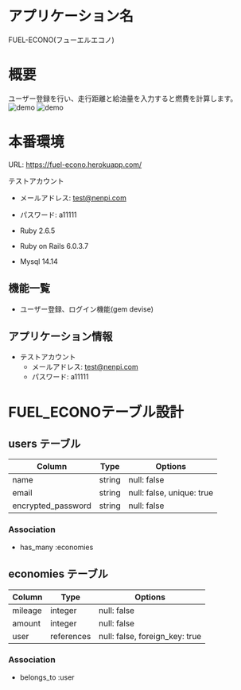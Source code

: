 # アプリケーション名
FUEL-ECONO(フューエルエコノ)

# 概要
ユーザー登録を行い、走行距離と給油量を入力すると燃費を計算します。
![demo](https://gyazo.com/ac0c65a1e9e95703af5fd7e9ce85edc4/raw)
![demo](https://gyazo.com/10da83aa64d7112e13d0ec3ccdf9c52b/raw)

# 本番環境
URL: https://fuel-econo.herokuapp.com/<br>

テストアカウント
  - メールアドレス: test@nenpi.com
  - パスワード: a11111

- Ruby 2.6.5<br>
- Ruby on Rails 6.0.3.7<br>
- Mysql 14.14

## 機能一覧
- ユーザー登録、ログイン機能(gem devise)

## アプリケーション情報
- テストアカウント
  - メールアドレス: test@nenpi.com
  - パスワード: a11111

# FUEL_ECONOテーブル設計

## users テーブル

| Column             | Type   | Options                   |
| ------------------ | ------ | ------------------------- |
| name               | string | null: false               |
| email              | string | null: false, unique: true |
| encrypted_password | string | null: false               |

### Association

- has_many :economies


## economies テーブル

| Column  | Type       | Options                        |
| ------- | ---------- | ------------------------------ |
| mileage | integer    | null: false                    |
| amount  | integer    | null: false                    |
| user    | references | null: false, foreign_key: true |

### Association

- belongs_to :user
